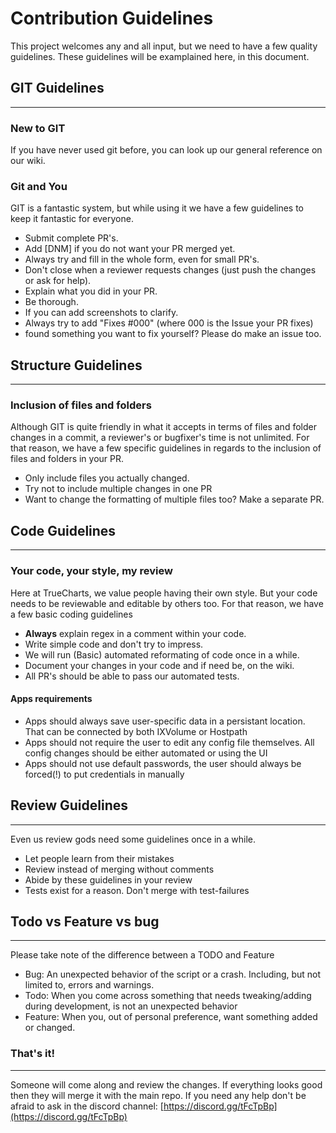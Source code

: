 # Contribution Guidelines

This project welcomes any and all input, but we need to have a few quality guidelines. These guidelines will be examplained here, in this document.

## GIT Guidelines

---

### New to GIT

If you have never used git before, you can look up our general reference on our wiki.

### Git and You

GIT is a fantastic system, but while using it we have a few guidelines to keep it fantastic for everyone.

- Submit complete PR's.
- Add [DNM] if you do not want your PR merged yet.
- Always try and fill in the whole form, even for small PR's.
- Don't close when a reviewer requests changes (just push the changes or ask for help).
- Explain what you did in your PR.
- Be thorough.
- If you can add screenshots to clarify.
- Always try to add "Fixes #000" (where 000 is the Issue your PR fixes)
- found something you want to fix yourself? Please do make an issue too.

## Structure Guidelines

---

### Inclusion of files and folders

Although GIT is quite friendly in what it accepts in terms of files and folder changes in a commit, a reviewer's or bugfixer's time is not unlimited. For that reason, we have a few specific guidelines in regards to the inclusion of files and folders in your PR.

- Only include files you actually changed.
- Try not to include multiple changes in one PR
- Want to change the formatting of multiple files too? Make a separate PR.

## Code Guidelines

---

### Your code, your style, my review

Here at TrueCharts, we value people having their own style. But your code needs to be reviewable and editable by others too. For that reason, we have a few basic coding guidelines

- **Always** explain regex in a comment within your code.
- Write simple code and don't try to impress.
- We will run (Basic) automated reformating of code once in a while.
- Document your changes in your code and if need be, on the wiki.
- All PR's should be able to pass our automated tests.

#### Apps requirements

- Apps should always save user-specific data in a persistant location. That can be connected by both IXVolume or Hostpath
- Apps should not require the user to edit any config file themselves. All config changes should be either automated or using the UI
- Apps should not use default passwords, the user should always be forced(!) to put credentials in manually

## Review Guidelines

---

Even us review gods need some guidelines once in a while.

- Let people learn from their mistakes
- Review instead of merging without comments
- Abide by these guidelines in your review
- Tests exist for a reason. Don't merge with test-failures

## Todo vs Feature vs bug

---

Please take note of the difference between a TODO and Feature

- Bug: An unexpected behavior of the script or a crash. Including, but not limited to, errors and warnings.
- Todo: When you come across something that needs tweaking/adding during development, is not an unexpected behavior
- Feature: When you, out of personal preference, want something added or changed.

### That's it!

---

Someone will come along and review the changes. If everything looks good then they will merge it with the main repo. If you need any help don't be afraid to ask in the discord channel: [https://discord.gg/tFcTpBp](https://discord.gg/tFcTpBp)

